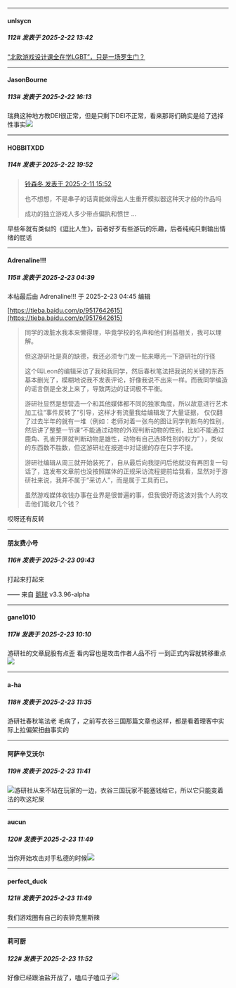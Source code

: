 ﻿
*****

####  unlsycn  
##### 112#       发表于 2025-2-22 13:42

[“北欧游戏设计课全在学LGBT”，只是一场罗生门？](https://mp.weixin.qq.com/s?__biz=MzIzNzM3NzE2MA==&amp;mid=2247737775&amp;idx=1&amp;sn=75592ebf6e626a28374caecdd5385463)


*****

####  JasonBourne  
##### 113#       发表于 2025-2-22 16:13

瑞典这种地方教DEI很正常，但是只剩下DEI不正常，看来那哥们确实是给了选择性事实<img src="https://static.saraba1st.com/image/smiley/face2017/001.png" referrerpolicy="no-referrer">


*****

####  HOBBITXDD  
##### 114#       发表于 2025-2-22 19:52

<blockquote><a href="httphttps://bbs.saraba1st.com/2b/forum.php?mod=redirect&amp;goto=findpost&amp;pid=67395925&amp;ptid=2209325" target="_blank">铃森冬 发表于 2025-2-11 15:52</a>

也不想想，不是串子的话真能做得出人生重开模拟器这种天才般的作品吗

成功的独立游戏人多少带点偏执和愤世 ...</blockquote>
早些年就有类似的《逗比人生》，前者好歹有些游玩的乐趣，后者纯纯只剩输出情绪的屁话


*****

####  Adrenaline!!!  
##### 115#       发表于 2025-2-23 04:39

 本帖最后由 Adrenaline!!! 于 2025-2-23 04:45 编辑 

[https://tieba.baidu.com/p/9517642615](https://tieba.baidu.com/p/9517642615) <blockquote>同学的泼脏水我本来懒得理，毕竟学校的名声和他们利益相关，我可以理解。

但这游研社是真的缺德，我还必须专门发一贴来曝光一下游研社的行径

这个叫Leon的编辑采访了我和我同学，然后春秋笔法把我说的关键的东西基本删光了，模糊地说我不发表评论，好像我说不出来一样。而我同学编造的谣言倒是全发上来了，导致两边的证词极不平衡。

游研社显然是想营造一个和其他媒体都不同的独家角度，所以故意进行艺术加工往“事件反转了”引导，这样才有流量我给编辑发了大量证据， 仅仅翻了过去半年的就有一堆（例如：老师对着一张鸟的图让同学判断鸟的性别，然后讲了整整一节课“不能通过动物的外观判断动物的性别，比如不能通过鹿角、孔雀开屏就判断动物是雄性，动物有自己选择性别的权力” ），类似的东西数不胜数，但这游研社在报道中对证据的存在只字不提。

游研社编辑从周三就开始装死了，自从最后向我提问后他就没有再回复一句话了，连发布文章前也没按照媒体的正规采访流程提前给我看，显然对于游研社来说，我并不属于“采访人”，而是属于工具而已。

虽然游戏媒体收钱办事在业界是很普遍的事，但我很好奇这波对我个人的攻击他们能收几个钱？</blockquote>

哎呀还有反转


*****

####  朋友费小号  
##### 116#       发表于 2025-2-23 09:43

打起来打起来

—— 来自 [鹅球](https://www.pgyer.com/xfPejhuq) v3.3.96-alpha


*****

####  gane1010  
##### 117#       发表于 2025-2-23 10:10

游研社的文章屁股有点歪 看内容也是攻击作者人品不行 一到正式内容就转移重点<img src="https://static.saraba1st.com/image/smiley/face2017/067.png" referrerpolicy="no-referrer">  


*****

####  a-ha  
##### 118#       发表于 2025-2-23 11:35

游研社春秋笔法老 毛病了，之前写衣谷三国那篇文章也这样，都是看着理客中实际上拉偏架扭曲事实的


*****

####  阿萨辛艾沃尔  
##### 119#       发表于 2025-2-23 11:41

<img src="https://static.saraba1st.com/image/smiley/face2017/031.png" referrerpolicy="no-referrer">游研社从来不站在玩家的一边，衣谷三国玩家不能塞钱给它，所以它只能变着法的吹这坨屎


*****

####  aucun  
##### 120#       发表于 2025-2-23 11:49

当你开始攻击对手私德的时候<img src="https://static.saraba1st.com/image/smiley/face2017/048.png" referrerpolicy="no-referrer">


*****

####  perfect_duck  
##### 121#       发表于 2025-2-23 11:49

我们游戏圈有自己的丧钟克里斯辣

*****

####  莉可厨  
##### 122#       发表于 2025-2-23 11:52

好像已经跟油盐开战了，嗑瓜子嗑瓜子<img src="https://static.saraba1st.com/image/smiley/face2017/037.png" referrerpolicy="no-referrer">

